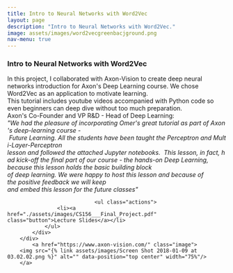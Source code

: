 ```yaml
---
title: Intro to Neural Networks with Word2Vec
layout: page
description: "Intro to Neural Networks with Word2Vec."
image: assets/images/word2vecgreenbacjground.png
nav-menu: true
---
```


<!-- Main -->
<div id="main">

<h3>Intro to Neural Networks with Word2Vec</h3>

<!-- one -->
<section id="one" class="spotlights">
	<section>
		<div class="content">
			<div class="inner">
				<p>In this project, I collaborated with Axon-Vision to create deep neural networks introduction for Axon's Deep Learning course. We chose Word2Vec as an application to motivate learning.
				<br>
				This tutorial includes youtube videos accompanied with Python code so even beginners can deep dive without too much preparation.
				<br>
				Axon's Co-Founder and VP R&D - Head of Deep Learning:​
				<br>
				<i>"We had the pleasure of incorporating Omer's great tutorial as part of Axon's deep-learning course - Future Learning. All the students have been taught the Perceptron and Multi-Layer-Perceptron lesson and followed the attached Jupyter notebooks.  This lesson, in fact, had kick-off the final part of our course - the hands-on Deep Learning, because this lesson holds the basic building block of deep learning. We were happy to host this lesson and because of the positive feedback we will keep and embed this lesson for the future classes"</i>
				</p>

    							<ul class="actions">
    				<li><a href="./assets/images/CS156___Final_Project.pdf" class="button">Lecture Slides</a></li>
    			</ul>
    		</div>
    	</div>
    		<a href="https://www.axon-vision.com/" class="image">
    	<img src="{% link assets/images/Screen Shot 2018-01-09 at 03.02.02.png %}" alt="" data-position="top center" width="75%"/>
    	</a>

</section>
